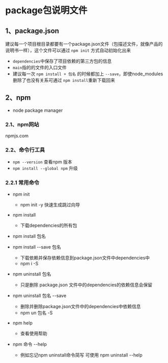 # package包说明文件

## 1、package.json

建议每一个项目根目录都要有一个package.json文件（包描述文件，就像产品的说明书一样），这个文件可以通过 `npm init` 方式自动初始化出来

- `dependencies`中保存了项目依赖的第三方包的信息
- `main`指的的文件的入口文件
- 建议每一次 `npm install + 包名` 的时候都加上 `--save`，即使node_modules删除了也没有关系可通过 `npm install`重新下载回来


## 2、npm
- node package manager

### 2.1、npm网站
  npmjs.com

### 2.2、命令行工具
  - `npm --version` 查看npm 版本
  - `npm install --global npm` 升级

  ### 2.2.1 常用命令
  - npm init 
    - npm init -y 快速生成跳过向导
  
  - npm install
    - 下载dependencies的所有包
  - npm install 包名
  - npm install --save 包名
    - 下载依赖并保存依赖信息到package.json文件中dependencies中
    - npm i -S
  - npm uninstall 包名
    - 只是删除 package.json 文件中的dependencies的依赖信息会保留
  - npm uninstall 包名 --save
    - 删除并删除package.json文件中的dependencies中依赖信息
    - npm un 包名 -S
  - npm help
    - 查看使用帮助
  - npm 命令 --help
    - 例如忘记npm uninstall命令简写 可使用 npm uninstall --help
